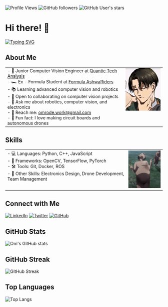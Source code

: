 ![Profile Views](https://komarev.com/ghpvc/?username=omrode1&color=blue)
![GitHub followers](https://img.shields.io/github/followers/omrode1?style=social)
![GitHub User's stars](https://img.shields.io/github/stars/omrode1?style=social)

# Hi there! 👋
[![Typing SVG](https://readme-typing-svg.demolab.com?font=Fira+Code&duration=2000&pause=500&color=FFFFFF&width=435&lines=Junior+Computer+Vision+Engineer;I+make+drones+fly+on+their+own)](https://git.io/typing-svg)

## About Me
<table>
  <tr>
    <td style="vertical-align:top;">
      - 🚀 Junior Computer Vision Engineer at <a href="https://www.quantictech.ai">Quantic Tech Analysis</a><br>
      - 🏎️ Ex - Formula Student at <a href = "https://www.formulaashwariders.in"> Formula AshwaRiders</a><br>
      - 📚 Learning advanced computer vision and robotics<br>
      - 🤝 Open to collaborating on computer vision projects<br>
      - 💬 Ask me about robotics, computer vision, and electronics<br>
      - 📧 Reach me: <a href="mailto:omrode.work@gmail.com">omrode.work@gmail.com</a><br>
      - 🎨 Fun fact: I love making circuit boards and autonomous drones
    </td>
    <td style="vertical-align:top;">
      <img src="https://github.com/omrode1/omrode1/blob/main/assets/levi-rizz.gif" width="150"/>
    </td>
  </tr>
</table>

## Skills
<table>
  <tr>
    <td style="vertical-align:top;">
      - 💻 Languages: Python, C++, JavaScript<br>
      - 🧰 Frameworks: OpenCV, TensorFlow, PyTorch<br>
      - 🛠️ Tools: Git, Docker, ROS<br>
      - 🔧 Other Skills: Electronics Design, Drone Development, Team Management
    </td>
    <td style="vertical-align:top;">
      <img src="https://github.com/omrode1/omrode1/blob/e4b0a06cda56e1a2b3054010fd4bf068af0fb975/assets/attack-on-titan-funny.gif" width="150"/>
    </td>
  </tr>
</table>


## Connect with Me
[![LinkedIn](https://img.shields.io/badge/LinkedIn-blue?style=for-the-badge&logo=linkedin)](https://www.linkedin.com/in/om-rode-b51520202/)
[![Twitter](https://img.shields.io/badge/Twitter-blue?style=for-the-badge&logo=twitter)](https://x.com/OmRode3)
[![GitHub](https://img.shields.io/badge/GitHub-black?style=for-the-badge&logo=github)](https://github.com/omrode1)

## GitHub Stats
![Om's GitHub stats](https://github-readme-stats.vercel.app/api?username=omrode1&show_icons=true&theme=radical)

## GitHub Streak
![GitHub Streak](https://github-readme-streak-stats.herokuapp.com/?user=omrode1&theme=dark)

## Top Languages
![Top Langs](https://github-readme-stats.vercel.app/api/top-langs/?username=omrode1&layout=compact&theme=radical)
